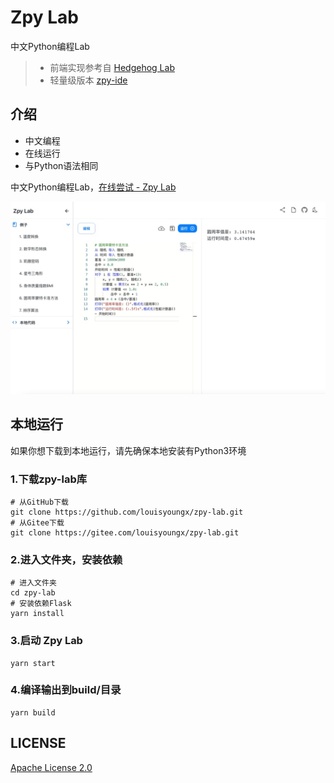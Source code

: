 # Zpy Lab

中文Python编程Lab

> - 前端实现参考自 [Hedgehog Lab](https://github.com/Hedgehog-Computing/hedgehog-lab)
> - 轻量级版本 [zpy-ide](https://github.com/louisyoungx/zpy-ide)
## 介绍

- 中文编程
- 在线运行
- 与Python语法相同

中文Python编程Lab，[在线尝试 - Zpy Lab](http://zpy-lab.rocke.top)

<div align="center">
    <img src="./docs/img/banner.jpg" /> 
</div>

## 本地运行

如果你想下载到本地运行，请先确保本地安装有Python3环境

### 1.下载zpy-lab库

``` shell
# 从GitHub下载
git clone https://github.com/louisyoungx/zpy-lab.git
# 从Gitee下载
git clone https://gitee.com/louisyoungx/zpy-lab.git
```

### 2.进入文件夹，安装依赖

``` shell
# 进入文件夹
cd zpy-lab
# 安装依赖Flask
yarn install
```

### 3.启动 Zpy Lab

``` shell
yarn start
```

### 4.编译输出到build/目录
```shell
yarn build
```

## LICENSE

[Apache License 2.0](/LICENSE)